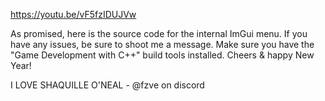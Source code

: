 https://youtu.be/vF5fzIDUJVw

As promised, here is the source code for the internal ImGui menu. If you have any issues, be sure to shoot me a message. Make sure you have the "Game Development with C++" build tools installed. Cheers & happy New Year!

I LOVE SHAQUILLE O'NEAL - @fzve on discord
